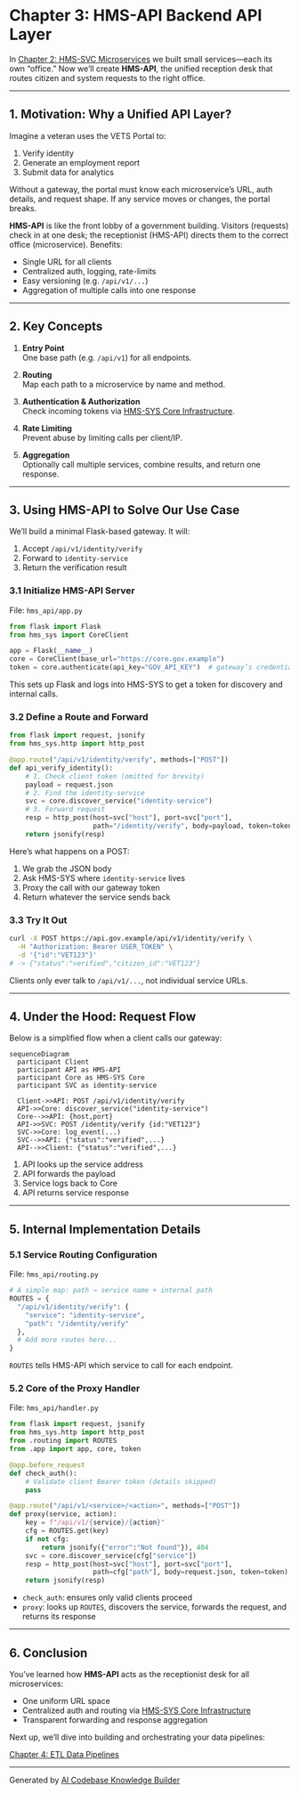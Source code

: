 # Chapter 3: HMS-API Backend API Layer

In [Chapter 2: HMS-SVC Microservices](02_hms_svc_microservices_.md) we built small services—each its own “office.” Now we’ll create **HMS-API**, the unified reception desk that routes citizen and system requests to the right office.

---

## 1. Motivation: Why a Unified API Layer?

Imagine a veteran uses the VETS Portal to:

1. Verify identity  
2. Generate an employment report  
3. Submit data for analytics  

Without a gateway, the portal must know each microservice’s URL, auth details, and request shape. If any service moves or changes, the portal breaks.

**HMS-API** is like the front lobby of a government building. Visitors (requests) check in at one desk; the receptionist (HMS-API) directs them to the correct office (microservice). Benefits:

- Single URL for all clients  
- Centralized auth, logging, rate-limits  
- Easy versioning (e.g. `/api/v1/...`)  
- Aggregation of multiple calls into one response  

---

## 2. Key Concepts

1. **Entry Point**  
   One base path (e.g. `/api/v1`) for all endpoints.  

2. **Routing**  
   Map each path to a microservice by name and method.  

3. **Authentication & Authorization**  
   Check incoming tokens via [HMS-SYS Core Infrastructure](01_hms_sys_core_infrastructure_.md).  

4. **Rate Limiting**  
   Prevent abuse by limiting calls per client/IP.  

5. **Aggregation**  
   Optionally call multiple services, combine results, and return one response.

---

## 3. Using HMS-API to Solve Our Use Case

We’ll build a minimal Flask-based gateway. It will:

1. Accept `/api/v1/identity/verify`  
2. Forward to `identity-service`  
3. Return the verification result  

### 3.1 Initialize HMS-API Server

File: `hms_api/app.py`
```python
from flask import Flask
from hms_sys import CoreClient

app = Flask(__name__)
core = CoreClient(base_url="https://core.gov.example")
token = core.authenticate(api_key="GOV_API_KEY")  # gateway’s credentials
```
This sets up Flask and logs into HMS-SYS to get a token for discovery and internal calls.

### 3.2 Define a Route and Forward

```python
from flask import request, jsonify
from hms_sys.http import http_post

@app.route("/api/v1/identity/verify", methods=["POST"])
def api_verify_identity():
    # 1. Check client token (omitted for brevity)
    payload = request.json
    # 2. Find the identity-service
    svc = core.discover_service("identity-service")
    # 3. Forward request
    resp = http_post(host=svc["host"], port=svc["port"],
                     path="/identity/verify", body=payload, token=token)
    return jsonify(resp)
```
Here’s what happens on a POST:
1. We grab the JSON body  
2. Ask HMS-SYS where `identity-service` lives  
3. Proxy the call with our gateway token  
4. Return whatever the service sends back  

### 3.3 Try It Out

```bash
curl -X POST https://api.gov.example/api/v1/identity/verify \
  -H "Authorization: Bearer USER_TOKEN" \
  -d '{"id":"VET123"}'
# -> {"status":"verified","citizen_id":"VET123"}
```
Clients only ever talk to `/api/v1/...`, not individual service URLs.

---

## 4. Under the Hood: Request Flow

Below is a simplified flow when a client calls our gateway:

```mermaid
sequenceDiagram
  participant Client
  participant API as HMS-API
  participant Core as HMS-SYS Core
  participant SVC as identity-service

  Client->>API: POST /api/v1/identity/verify
  API->>Core: discover_service("identity-service")
  Core-->>API: {host,port}
  API->>SVC: POST /identity/verify {id:"VET123"}
  SVC->>Core: log_event(...)
  SVC-->>API: {"status":"verified",...}
  API-->>Client: {"status":"verified",...}
```

1. API looks up the service address  
2. API forwards the payload  
3. Service logs back to Core  
4. API returns service response  

---

## 5. Internal Implementation Details

### 5.1 Service Routing Configuration

File: `hms_api/routing.py`
```python
# A simple map: path → service name + internal path
ROUTES = {
  "/api/v1/identity/verify": {
    "service": "identity-service",
    "path": "/identity/verify"
  },
  # Add more routes here...
}
```
`ROUTES` tells HMS-API which service to call for each endpoint.

### 5.2 Core of the Proxy Handler

File: `hms_api/handler.py`
```python
from flask import request, jsonify
from hms_sys.http import http_post
from .routing import ROUTES
from .app import app, core, token

@app.before_request
def check_auth():
    # Validate client Bearer token (details skipped)
    pass

@app.route("/api/v1/<service>/<action>", methods=["POST"])
def proxy(service, action):
    key = f"/api/v1/{service}/{action}"
    cfg = ROUTES.get(key)
    if not cfg:
        return jsonify({"error":"Not found"}), 404
    svc = core.discover_service(cfg["service"])
    resp = http_post(host=svc["host"], port=svc["port"],
                     path=cfg["path"], body=request.json, token=token)
    return jsonify(resp)
```
- `check_auth`: ensures only valid clients proceed  
- `proxy`: looks up `ROUTES`, discovers the service, forwards the request, and returns its response  

---

## 6. Conclusion

You’ve learned how **HMS-API** acts as the receptionist desk for all microservices:

- One uniform URL space  
- Centralized auth and routing via [HMS-SYS Core Infrastructure](01_hms_sys_core_infrastructure_.md)  
- Transparent forwarding and response aggregation  

Next up, we’ll dive into building and orchestrating your data pipelines:

[Chapter 4: ETL Data Pipelines](04_etl_data_pipelines_.md)

---

Generated by [AI Codebase Knowledge Builder](https://github.com/The-Pocket/Tutorial-Codebase-Knowledge)